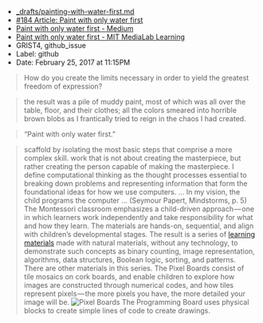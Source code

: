 - [_drafts/painting-with-water-first.md](https://github.com/janzeteachesit/100-days-of-writing/blob/master/_drafts/painting-with-water-first.md)
- [#184 Article: Paint with only water first](https://github.com/janzeteachesit/Learning-Diary/issues/184) 
- [Paint with only water first - Medium](https://medium.com/mit-media-lab/paint-with-only-water-first-2d5b7613eb7a#.xf8duhdol)
- [Paint with only water first - MIT MediaLab Learning](https://www.media.mit.edu/posts/paint-with-only-water-first/)
- GRIST4, github_issue
- Label: github
- Date: February 25, 2017 at 11:15PM

> How do you create the limits necessary in order to yield the greatest freedom of expression?

> the result was a pile of muddy paint, most of which was all over the table, floor, and their clothes; all the colors smeared into horrible brown blobs as I frantically tried to reign in the chaos I had created.

> “Paint with only water first.”

>  scaffold by isolating the most basic steps that comprise a more complex skill.
> work that is not about creating the masterpiece, but rather creating the person capable of making the masterpiece.
> I define computational thinking as the thought processes essential to breaking down problems and representing information that form the foundational ideas for how we use computers.
> ... In my vision, the child programs the computer ... (Seymour Papert, Mindstorms, p. 5) 
> The Montessori classroom emphasizes a child-driven approach — one in which learners work independently and take responsibility for what and how they learn. The materials are hands-on, sequential, and align with children’s developmental stages. 
> The result is a series of [learning materials](https://www.media.mit.edu/projects/new-learning-materials-for-computational-thinking/overview/) made with natural materials, without any technology, to demonstrate such concepts as binary counting, image representation, algorithms, data structures, Boolean logic, sorting, and patterns.
> There are other materials in this series. The Pixel Boards consist of tile mosaics on cork boards, and enable children to explore how images are constructed through numerical codes, and how tiles represent pixels — the more pixels you have, the more detailed your image will be. ![Pixel Boards](https://cdn-images-1.medium.com/max/800/1*F94wmtLiK-Qwjqi_ckfuTA.jpeg)
> The Programming Board uses physical blocks to create simple lines of code to create drawings.
